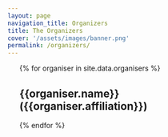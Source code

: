 ```yaml
---
layout: page
navigation_title: Organizers
title: The Organizers
cover: '/assets/images/banner.png'
permalink: /organizers/
---
```


<div class="home">

<ul>
{% for organiser in site.data.organisers %}
 <a >
  <div class="event-sqaure" style="background-image:url({{organiser.photo}});">
  <h2><span>
  {{organiser.name}}<br>
  ({{organiser.affiliation}})
  </span></h2>
  <div class='event-square-overlay'></div>
  </div>

</a>

{% endfor %}
</ul>

</div>
